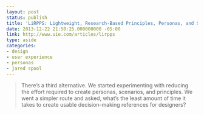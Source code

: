 ```yaml
---
layout: post
status: publish
title: 'LiRPPS: Lightweight, Research-Based Principles, Personas, and Scenarios - Part 1'
date: 2013-12-22 21:50:25.000000000 -05:00
link: http://www.uie.com/articles/lirpps
type: aside
categories:
- design
- user experience
- personas
- jared spool
---
```

<blockquote>
  <p>There&rsquo;s a third alternative. We started experimenting with reducing the effort required to create personas, scenarios, and principles. We went a simpler route and asked, what&rsquo;s the least amount of time it takes to create usable decision-making references for designers?</p>
</blockquote>
